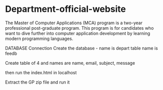 # Department-official-website
The Master of Computer Applications (MCA) program is a two-year professional post-graduate program. This program is for candidates who want to dive further into computer application development by learning modern programming languages.


DATABASE Connection
  Create the database - name is depart
  table name is feedb

  Create table of 4 and names are
      name,
      email,
      subject,
      message

  then run the index.html in localhost 
  
  Extract the GP zip file and run it
  
